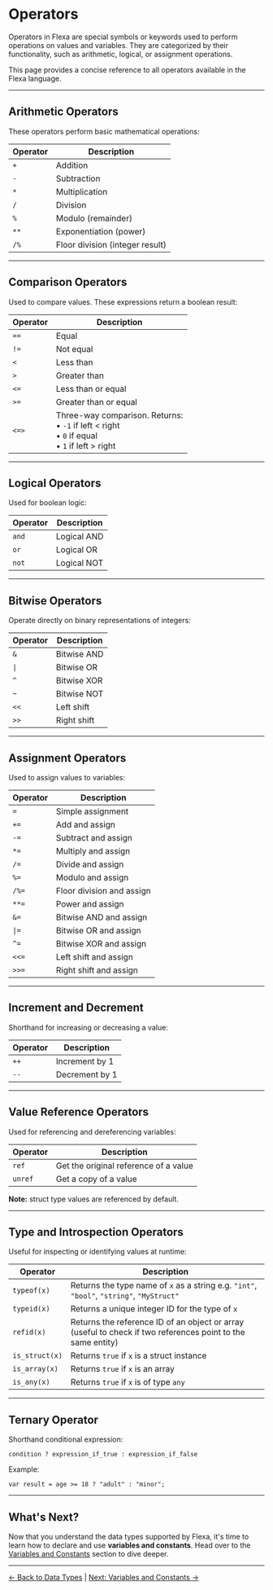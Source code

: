 # Operators

Operators in Flexa are special symbols or keywords used to perform operations on values and variables. They are categorized by their functionality, such as arithmetic, logical, or assignment operations.

This page provides a concise reference to all operators available in the Flexa language.

---

## Arithmetic Operators

These operators perform basic mathematical operations:

| Operator | Description                     |
| -------- | ------------------------------- |
| `+`      | Addition                        |
| `-`      | Subtraction                     |
| `*`      | Multiplication                  |
| `/`      | Division                        |
| `%`      | Modulo (remainder)              |
| `**`     | Exponentiation (power)          |
| `/%`     | Floor division (integer result) |

---

## Comparison Operators

Used to compare values. These expressions return a boolean result:

| Operator | Description                                                                                  |
| -------- | -------------------------------------------------------------------------------------------- |
| `==`     | Equal                                                                                        |
| `!=`     | Not equal                                                                                    |
| `<`      | Less than                                                                                    |
| `>`      | Greater than                                                                                 |
| `<=`     | Less than or equal                                                                           |
| `>=`     | Greater than or equal                                                                        |
| `<=>`    | Three-way comparison. Returns:<br>• `-1` if left < right<br>• `0` if equal<br>• `1` if left > right |

---

## Logical Operators

Used for boolean logic:

| Operator | Description |
| -------- | ----------- |
| `and`    | Logical AND |
| `or`     | Logical OR  |
| `not`    | Logical NOT |

---

## Bitwise Operators

Operate directly on binary representations of integers:

| Operator | Description |
| -------- | ----------- |
| `&`      | Bitwise AND |
| `\|`     | Bitwise OR  |
| `^`      | Bitwise XOR |
| `~`      | Bitwise NOT |
| `<<`     | Left shift  |
| `>>`     | Right shift |

---

## Assignment Operators

Used to assign values to variables:

| Operator | Description            |
| -------- | ---------------------- |
| `=`      | Simple assignment      |
| `+=`     | Add and assign         |
| `-=`     | Subtract and assign    |
| `*=`     | Multiply and assign    |
| `/=`     | Divide and assign      |
| `%=`     | Modulo and assign      |
| `/%=`    | Floor division and assign |
| `**=`    | Power and assign       |
| `&=`     | Bitwise AND and assign |
| `\|=`    | Bitwise OR and assign  |
| `^=`     | Bitwise XOR and assign |
| `<<=`    | Left shift and assign  |
| `>>=`    | Right shift and assign |

---

## Increment and Decrement

Shorthand for increasing or decreasing a value:

| Operator | Description    |
| -------- | -------------- |
| `++`     | Increment by 1 |
| `--`     | Decrement by 1 |

---

## Value Reference Operators

Used for referencing and dereferencing variables:

| Operator | Description                           |
| -------- | ------------------------------------- |
| `ref`    | Get the original reference of a value |
| `unref`  | Get a copy of a value                 |

**Note:** struct type values are referenced by default.

---

## Type and Introspection Operators

Useful for inspecting or identifying values at runtime:

| Operator       | Description                                     |
| -------------- | ----------------------------------------------- |
| `typeof(x)`    | Returns the type name of `x` as a string e.g. `"int"`, `"bool"`, `"string"`, `"MyStruct"` |
| `typeid(x)`    | Returns a unique integer ID for the type of `x` |
| `refid(x)`     | Returns the reference ID of an object or array (useful to check if two references point to the same entity) |
| `is_struct(x)` | Returns `true` if `x` is a struct instance      |
| `is_array(x)`  | Returns `true` if `x` is an array               |
| `is_any(x)`    | Returns `true` if `x` is of type `any`          |

---

## Ternary Operator

Shorthand conditional expression:

```flexa
condition ? expression_if_true : expression_if_false
```

Example:

```flexa
var result = age >= 18 ? "adult" : "minor";
```

---

## What's Next?

Now that you understand the data types supported by Flexa, it's time to learn how to declare and use **variables and constants**. Head over to the [Variables and Constants](variables-and-constants) section to dive deeper.

---

[← Back to Data Types](data-types) | [Next: Variables and Constants →](variables-and-constants)
